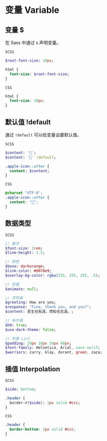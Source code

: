 # 变量 Variable

## 变量 $
在 Sass 中通过 `$` 声明变量。

`SCSS`
```sass
$root-font-size: 10px;

html {
  font-size: $root-font-size;
}
```

`CSS`
```css
html {
  font-size: 10px;
}
```

## 默认值 !default
通过 `!default` 可以给变量设置默认值。

`SCSS`
```sass
$content: '🍏';
$content: '🍎' !default;

.apple-icon::after {
  content: $content;
}
```
`CSS`
```css
@charset "UTF-8";
.apple-icon::after {
  content: "🍏";
}
```

## 数据类型
`SCSS`
```sass
// 数字
$font-size: 2rem;
$line-height: 1.5;

// 颜色
$base: darkorange;
$link-color: #0070e9;
$overlay-bg-color: rgba(255, 255, 255, .5);

// 空值
$animate: null;

// 字符串
$greeting: How are you;
$response: "Fine, thank you, and you?";
$content: 吾生也有涯，而知也无涯。;

// 布尔值
$hd: true;
$use-dark-theme: false;

// 列表 List
$padding: 20px 10px 30px 40px;
$font-family: Helvetica, Arial, sans-serif;
$warriors: curry, klay, durant, green, zaza;
```

## 插值 Interpolation
`SCSS`
```sass
$side: bottom;

.header {
  border-#{$side}: 1px solid #ccc;
}
```
`CSS`
```css
.header {
  border-bottom: 1px solid #ccc;
}
```


